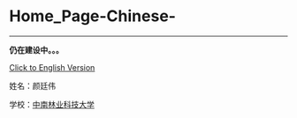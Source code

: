 # Home_Page-Chinese-

****

**仍在建设中。。。**

<a href="https://lvfinch.github.io/Home_Page-English-/">Click to English Version</a>

姓名：颜廷伟

学校：[中南林业科技大学](http://www.csuft.edu.cn/)